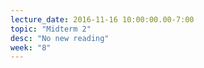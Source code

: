 ```yaml
---
lecture_date: 2016-11-16 10:00:00.00-7:00
topic: "Midterm 2"
desc: "No new reading"
week: "8"
---
```

